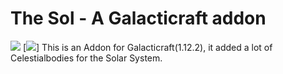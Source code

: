 # The Sol - A Galacticraft addon
[![](http://cf.way2muchnoise.eu/510045.svg)](https://www.curseforge.com/minecraft/mc-mods/the-sol)
[![](https://cf.way2muchnoise.eu/versions/jei_latest.svg)]
This is an Addon for Galacticraft(1.12.2), it added a lot of Celestialbodies for the Solar System.
